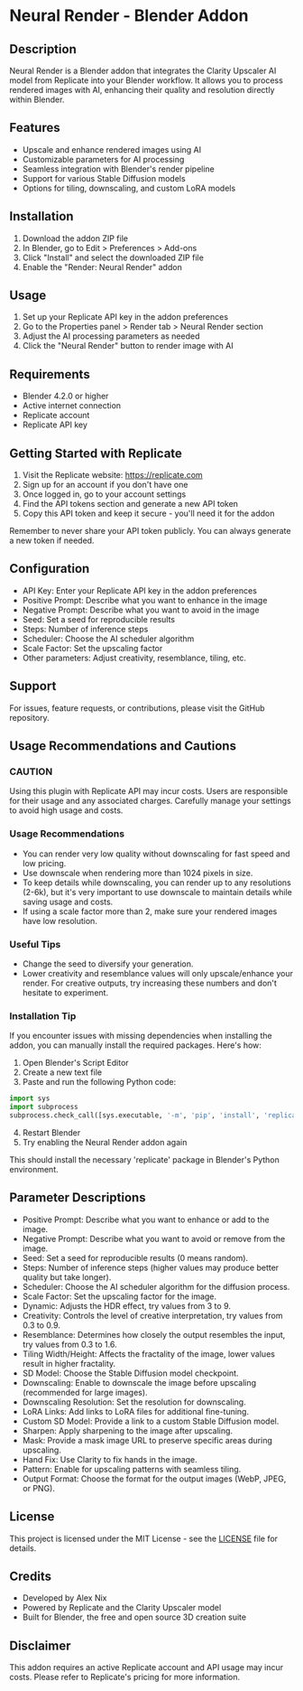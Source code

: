 # Neural Render - Blender Addon

## Description
Neural Render is a Blender addon that integrates the Clarity Upscaler AI model from Replicate into your Blender workflow. It allows you to process rendered images with AI, enhancing their quality and resolution directly within Blender.

## Features
- Upscale and enhance rendered images using AI
- Customizable parameters for AI processing
- Seamless integration with Blender's render pipeline
- Support for various Stable Diffusion models
- Options for tiling, downscaling, and custom LoRA models

## Installation
1. Download the addon ZIP file
2. In Blender, go to Edit > Preferences > Add-ons
3. Click "Install" and select the downloaded ZIP file
4. Enable the "Render: Neural Render" addon

## Usage
1. Set up your Replicate API key in the addon preferences
2. Go to the Properties panel > Render tab > Neural Render section
3. Adjust the AI processing parameters as needed
4. Click the "Neural Render" button to render image with AI

## Requirements
- Blender 4.2.0 or higher
- Active internet connection
- Replicate account
- Replicate API key

## Getting Started with Replicate

1. Visit the Replicate website: https://replicate.com
2. Sign up for an account if you don't have one
3. Once logged in, go to your account settings
4. Find the API tokens section and generate a new API token
5. Copy this API token and keep it secure - you'll need it for the addon

Remember to never share your API token publicly. You can always generate a new token if needed.

## Configuration
- API Key: Enter your Replicate API key in the addon preferences
- Positive Prompt: Describe what you want to enhance in the image
- Negative Prompt: Describe what you want to avoid in the image
- Seed: Set a seed for reproducible results
- Steps: Number of inference steps
- Scheduler: Choose the AI scheduler algorithm
- Scale Factor: Set the upscaling factor
- Other parameters: Adjust creativity, resemblance, tiling, etc.

## Support
For issues, feature requests, or contributions, please visit the GitHub repository.

## Usage Recommendations and Cautions

### CAUTION
Using this plugin with Replicate API may incur costs. Users are responsible for their usage and any associated charges. Carefully manage your settings to avoid high usage and costs.

### Usage Recommendations
- You can render very low quality without downscaling for fast speed and low pricing.
- Use downscale when rendering more than 1024 pixels in size.
- To keep details while downscaling, you can render up to any resolutions (2-6k), but it's very important to use downscale to maintain details while saving usage and costs.
- If using a scale factor more than 2, make sure your rendered images have low resolution.

### Useful Tips
- Change the seed to diversify your generation.
- Lower creativity and resemblance values will only upscale/enhance your render. For creative outputs, try increasing these numbers and don't hesitate to experiment.

### Installation Tip
If you encounter issues with missing dependencies when installing the addon, you can manually install the required packages. Here's how:

1. Open Blender's Script Editor
2. Create a new text file
3. Paste and run the following Python code:

```python
import sys
import subprocess
subprocess.check_call([sys.executable, '-m', 'pip', 'install', 'replicate'])
```

4. Restart Blender
5. Try enabling the Neural Render addon again

This should install the necessary 'replicate' package in Blender's Python environment.

## Parameter Descriptions

- Positive Prompt: Describe what you want to enhance or add to the image.
- Negative Prompt: Describe what you want to avoid or remove from the image.
- Seed: Set a seed for reproducible results (0 means random).
- Steps: Number of inference steps (higher values may produce better quality but take longer).
- Scheduler: Choose the AI scheduler algorithm for the diffusion process.
- Scale Factor: Set the upscaling factor for the image.
- Dynamic: Adjusts the HDR effect, try values from 3 to 9.
- Creativity: Controls the level of creative interpretation, try values from 0.3 to 0.9.
- Resemblance: Determines how closely the output resembles the input, try values from 0.3 to 1.6.
- Tiling Width/Height: Affects the fractality of the image, lower values result in higher fractality.
- SD Model: Choose the Stable Diffusion model checkpoint.
- Downscaling: Enable to downscale the image before upscaling (recommended for large images).
- Downscaling Resolution: Set the resolution for downscaling.
- LoRA Links: Add links to LoRA files for additional fine-tuning.
- Custom SD Model: Provide a link to a custom Stable Diffusion model.
- Sharpen: Apply sharpening to the image after upscaling.
- Mask: Provide a mask image URL to preserve specific areas during upscaling.
- Hand Fix: Use Clarity to fix hands in the image.
- Pattern: Enable for upscaling patterns with seamless tiling.
- Output Format: Choose the format for the output images (WebP, JPEG, or PNG).

## License

This project is licensed under the MIT License - see the [LICENSE](LICENSE) file for details.

## Credits
- Developed by Alex Nix
- Powered by Replicate and the Clarity Upscaler model
- Built for Blender, the free and open source 3D creation suite

## Disclaimer
This addon requires an active Replicate account and API usage may incur costs. Please refer to Replicate's pricing for more information.
